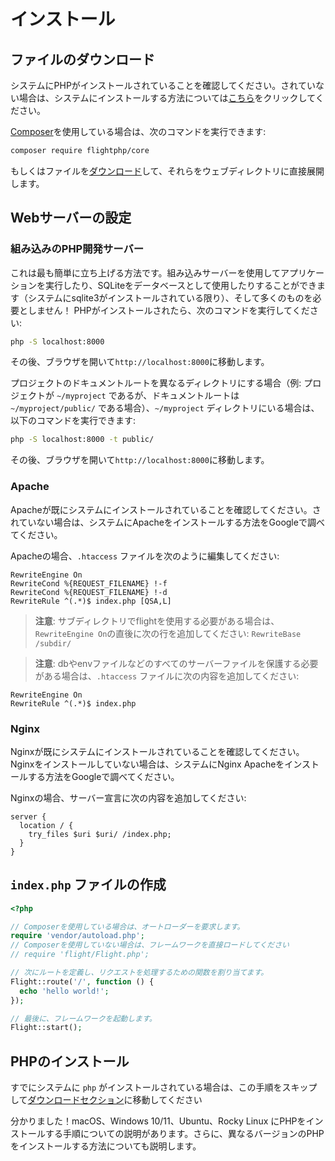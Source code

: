 # インストール

## ファイルのダウンロード

システムにPHPがインストールされていることを確認してください。されていない場合は、システムにインストールする方法については[こちら](#installing-php)をクリックしてください。

[Composer](https://getcomposer.org)を使用している場合は、次のコマンドを実行できます:

```bash
composer require flightphp/core
```

もしくはファイルを[ダウンロード](https://github.com/flightphp/core/archive/master.zip)して、それらをウェブディレクトリに直接展開します。

## Webサーバーの設定

### 組み込みのPHP開発サーバー

これは最も簡単に立ち上げる方法です。組み込みサーバーを使用してアプリケーションを実行したり、SQLiteをデータベースとして使用したりすることができます（システムにsqlite3がインストールされている限り）、そして多くのものを必要としません！ PHPがインストールされたら、次のコマンドを実行してください:

```bash
php -S localhost:8000
```

その後、ブラウザを開いて`http://localhost:8000`に移動します。

プロジェクトのドキュメントルートを異なるディレクトリにする場合（例: プロジェクトが `~/myproject` であるが、ドキュメントルートは `~/myproject/public/` である場合）、`~/myproject` ディレクトリにいる場合は、以下のコマンドを実行できます:

```bash
php -S localhost:8000 -t public/
```

その後、ブラウザを開いて`http://localhost:8000`に移動します。

### Apache

Apacheが既にシステムにインストールされていることを確認してください。されていない場合は、システムにApacheをインストールする方法をGoogleで調べてください。

Apacheの場合、`.htaccess` ファイルを次のように編集してください:

```apacheconf
RewriteEngine On
RewriteCond %{REQUEST_FILENAME} !-f
RewriteCond %{REQUEST_FILENAME} !-d
RewriteRule ^(.*)$ index.php [QSA,L]
```

> **注意**: サブディレクトリでflightを使用する必要がある場合は、`RewriteEngine On`の直後に次の行を追加してください: `RewriteBase /subdir/`

> **注意**: dbやenvファイルなどのすべてのサーバーファイルを保護する必要がある場合は、`.htaccess` ファイルに次の内容を追加してください:

```apacheconf
RewriteEngine On
RewriteRule ^(.*)$ index.php
```

### Nginx

Nginxが既にシステムにインストールされていることを確認してください。Nginxをインストールしていない場合は、システムにNginx Apacheをインストールする方法をGoogleで調べてください。

Nginxの場合、サーバー宣言に次の内容を追加してください:

```nginx
server {
  location / {
    try_files $uri $uri/ /index.php;
  }
}
```

## `index.php` ファイルの作成

```php
<?php

// Composerを使用している場合は、オートローダーを要求します。
require 'vendor/autoload.php';
// Composerを使用していない場合は、フレームワークを直接ロードしてください
// require 'flight/Flight.php';

// 次にルートを定義し、リクエストを処理するための関数を割り当てます。
Flight::route('/', function () {
  echo 'hello world!';
});

// 最後に、フレームワークを起動します。
Flight::start();
```

## PHPのインストール

すでにシステムに `php` がインストールされている場合は、この手順をスキップして[ダウンロードセクション](#download-the-files)に移動してください

分かりました！macOS、Windows 10/11、Ubuntu、Rocky Linux にPHPをインストールする手順についての説明があります。さらに、異なるバージョンのPHPをインストールする方法についても説明します。